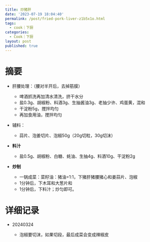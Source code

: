```yaml
---
title: 炒猪肝
date: '2023-07-19 18:04:40'
permalink: /post/fried-pork-liver-z1b5x1o.html
tags:
  - cook｜下厨
categories:
  - Cook｜下厨
layout: post
published: true
---
```






# 摘要

- 肝腰处理：（腰对半开后，去掉筋膜）

  - 啤酒抓洗再加清水清洗，挤干水分
  - 盐0.3g、胡椒粉、料酒3g、生抽酱油3g、老抽少许、鸡蛋黄，混和
  - 干淀粉5g，搅拌均匀
  - 再加食用油，搅拌均匀
- 辅料：

  - 蒜片、泡姜切片、泡椒50g（20g切粒，30g切沫）
- **料汁**

  - 盐0.5g、胡椒粉、白糖、蚝油、生抽4g、料酒10g、干淀粉2g
- **炒制**

  - 一锅成菜：菜籽油：猪油=1:1，下猪肝猪腰猪心和姜蒜片、泡椒
  - 1分钟后，下木耳和大葱片和
  - 1分钟后，下料汁；炒匀即可。

# 详细记录

- 20240324

  - 泡椒要切沫，如果切段，最后成菜会变成辣椒皮

‍
